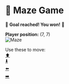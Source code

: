 # 🧩 Maze Game  
🏁 **Goal reached! You won!** 🏁

**Player position:** (7, 7)  
![Maze](https://recognize-instructor-criteria-other.trycloudflare.com/images/pos_7_7.png?t=1760501286293)

Use these to move:  
[⬆️](https://recognize-instructor-criteria-other.trycloudflare.com/move/7_7_w)  
[⬇️](https://recognize-instructor-criteria-other.trycloudflare.com/move/7_7_s)  
[⬅️](https://recognize-instructor-criteria-other.trycloudflare.com/move/7_7_a)  
[➡️](https://recognize-instructor-criteria-other.trycloudflare.com/move/7_7_d)
